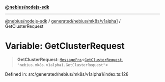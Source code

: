 [**@nebius/nodejs-sdk**](../../../../../README.md)

---

[@nebius/nodejs-sdk](../../../../../README.md) / [generated/nebius/mk8s/v1alpha1](../README.md) / GetClusterRequest

# Variable: GetClusterRequest

> **GetClusterRequest**: [`MessageFns`](../../../../../runtime/protos/core/interfaces/MessageFns.md)\<[`GetClusterRequest`](../interfaces/GetClusterRequest.md), `"nebius.mk8s.v1alpha1.GetClusterRequest"`\>

Defined in: src/generated/nebius/mk8s/v1alpha1/index.ts:128
